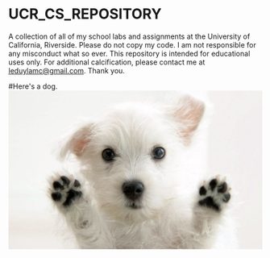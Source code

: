 # UCR_CS_REPOSITORY
A collection of all of my school labs and assignments at the University of California, Riverside.
Please do not copy my code. I am not responsible for any misconduct what so ever. This repository is intended for educational 
uses only. For additional calcification, please contact me at leduylamc@gmail.com. Thank you. 

#Here's a dog.
![Alt text](dog.jpg?raw=true "Dog")
